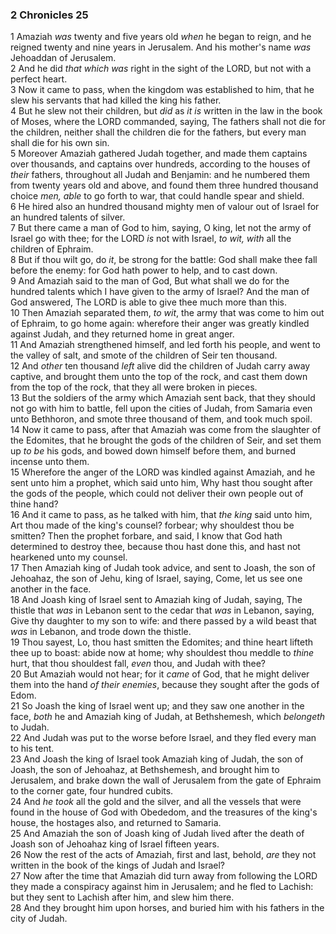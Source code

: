 ### 2 Chronicles 25

1 Amaziah *was* twenty and five years old *when* he began to reign, and he reigned twenty and nine years in Jerusalem. And his mother's name *was* Jehoaddan of Jerusalem.  
2 And he did *that which was* right in the sight of the LORD, but not with a perfect heart.  
3 Now it came to pass, when the kingdom was established to him, that he slew his servants that had killed the king his father.  
4 But he slew not their children, but *did* as *it is* written in the law in the book of Moses, where the LORD commanded, saying, The fathers shall not die for the children, neither shall the children die for the fathers, but every man shall die for his own sin.  
5 Moreover Amaziah gathered Judah together, and made them captains over thousands, and captains over hundreds, according to the houses of *their* fathers, throughout all Judah and Benjamin: and he numbered them from twenty years old and above, and found them three hundred thousand choice *men, able* to go forth to war, that could handle spear and shield.  
6 He hired also an hundred thousand mighty men of valour out of Israel for an hundred talents of silver.  
7 But there came a man of God to him, saying, O king, let not the army of Israel go with thee; for the LORD *is* not with Israel, *to wit, with* all the children of Ephraim.  
8 But if thou wilt go, do *it*, be strong for the battle: God shall make thee fall before the enemy: for God hath power to help, and to cast down.  
9 And Amaziah said to the man of God, But what shall we do for the hundred talents which I have given to the army of Israel? And the man of God answered, The LORD is able to give thee much more than this.  
10 Then Amaziah separated them, *to wit*, the army that was come to him out of Ephraim, to go home again: wherefore their anger was greatly kindled against Judah, and they returned home in great anger.  
11 And Amaziah strengthened himself, and led forth his people, and went to the valley of salt, and smote of the children of Seir ten thousand.  
12 And *other* ten thousand *left* alive did the children of Judah carry away captive, and brought them unto the top of the rock, and cast them down from the top of the rock, that they all were broken in pieces.  
13 But the soldiers of the army which Amaziah sent back, that they should not go with him to battle, fell upon the cities of Judah, from Samaria even unto Bethhoron, and smote three thousand of them, and took much spoil.  
14 Now it came to pass, after that Amaziah was come from the slaughter of the Edomites, that he brought the gods of the children of Seir, and set them up *to be* his gods, and bowed down himself before them, and burned incense unto them.  
15 Wherefore the anger of the LORD was kindled against Amaziah, and he sent unto him a prophet, which said unto him, Why hast thou sought after the gods of the people, which could not deliver their own people out of thine hand?  
16 And it came to pass, as he talked with him, that *the king* said unto him, Art thou made of the king's counsel? forbear; why shouldest thou be smitten? Then the prophet forbare, and said, I know that God hath determined to destroy thee, because thou hast done this, and hast not hearkened unto my counsel.  
17 Then Amaziah king of Judah took advice, and sent to Joash, the son of Jehoahaz, the son of Jehu, king of Israel, saying, Come, let us see one another in the face.  
18 And Joash king of Israel sent to Amaziah king of Judah, saying, The thistle that *was* in Lebanon sent to the cedar that *was* in Lebanon, saying, Give thy daughter to my son to wife: and there passed by a wild beast that *was* in Lebanon, and trode down the thistle.  
19 Thou sayest, Lo, thou hast smitten the Edomites; and thine heart lifteth thee up to boast: abide now at home; why shouldest thou meddle to *thine* hurt, that thou shouldest fall, *even* thou, and Judah with thee?  
20 But Amaziah would not hear; for it *came* of God, that he might deliver them into the hand *of their enemies*, because they sought after the gods of Edom.  
21 So Joash the king of Israel went up; and they saw one another in the face, *both* he and Amaziah king of Judah, at Bethshemesh, which *belongeth* to Judah.  
22 And Judah was put to the worse before Israel, and they fled every man to his tent.  
23 And Joash the king of Israel took Amaziah king of Judah, the son of Joash, the son of Jehoahaz, at Bethshemesh, and brought him to Jerusalem, and brake down the wall of Jerusalem from the gate of Ephraim to the corner gate, four hundred cubits.  
24 And *he took* all the gold and the silver, and all the vessels that were found in the house of God with Obededom, and the treasures of the king's house, the hostages also, and returned to Samaria.  
25 And Amaziah the son of Joash king of Judah lived after the death of Joash son of Jehoahaz king of Israel fifteen years.  
26 Now the rest of the acts of Amaziah, first and last, behold, *are* they not written in the book of the kings of Judah and Israel?  
27 Now after the time that Amaziah did turn away from following the LORD they made a conspiracy against him in Jerusalem; and he fled to Lachish: but they sent to Lachish after him, and slew him there.  
28 And they brought him upon horses, and buried him with his fathers in the city of Judah.  
